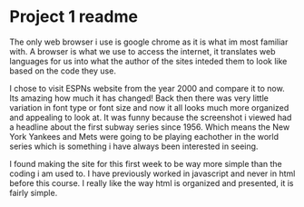 # Project 1 readme
The only web browser i use is google chrome as it is what im most
familiar with. A browser is what we use to access the internet, it translates web languages for us into what the author of the sites
inteded them to look like based on the code they use.

I chose to visit ESPNs website from the year 2000 and compare it to now.
Its amazing how much it has changed! Back then there was very little variation in font type or font size and now it all looks much more organized and appealing to look at. It was funny because the screenshot i viewed had a headline about the first subway series since 1956. Which means the New York Yankees and Mets were going to be playing eachother in the world series which is something i have always been interested in seeing.

I found making the site for this first week to be way more simple than the coding i am used to. I have previously worked in javascript and never in html before this course. I really like the way html is organized and presented, it is fairly simple.
